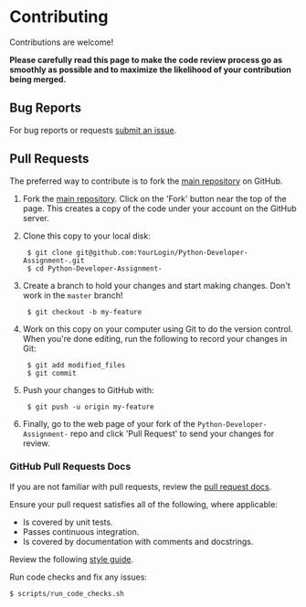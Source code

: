 Contributing
============

Contributions are welcome!

**Please carefully read this page to make the code review process go as smoothly as possible and to maximize the likelihood of your contribution being merged.**

## Bug Reports

For bug reports or requests [submit an issue](https://github.com/coder-to-code/Python-Developer-Assignment-/issues).

## Pull Requests

The preferred way to contribute is to fork the
[main repository](https://github.com/coder-to-code/Python-Developer-Assignment-) on GitHub.

1. Fork the [main repository](https://github.com/coder-to-code/Python-Developer-Assignment-).  Click on the 'Fork' button near the top of the page.  This creates a copy of the code under your account on the GitHub server.

2. Clone this copy to your local disk:

        $ git clone git@github.com:YourLogin/Python-Developer-Assignment-.git
        $ cd Python-Developer-Assignment-

3. Create a branch to hold your changes and start making changes. Don't work in the `master` branch!

        $ git checkout -b my-feature

4. Work on this copy on your computer using Git to do the version control. When you're done editing, run the following to record your changes in Git:

        $ git add modified_files
        $ git commit

5. Push your changes to GitHub with:

        $ git push -u origin my-feature

6. Finally, go to the web page of your fork of the `Python-Developer-Assignment-` repo and click 'Pull Request' to send your changes for review.

### GitHub Pull Requests Docs

If you are not familiar with pull requests, review the [pull request docs](https://help.github.com/articles/using-pull-requests/).

Ensure your pull request satisfies all of the following, where applicable:

* Is covered by unit tests.
* Passes continuous integration.
* Is covered by documentation with comments and docstrings.

Review the following [style guide](https://google.github.io/styleguide/pyguide.html).

Run code checks and fix any issues:

    $ scripts/run_code_checks.sh

